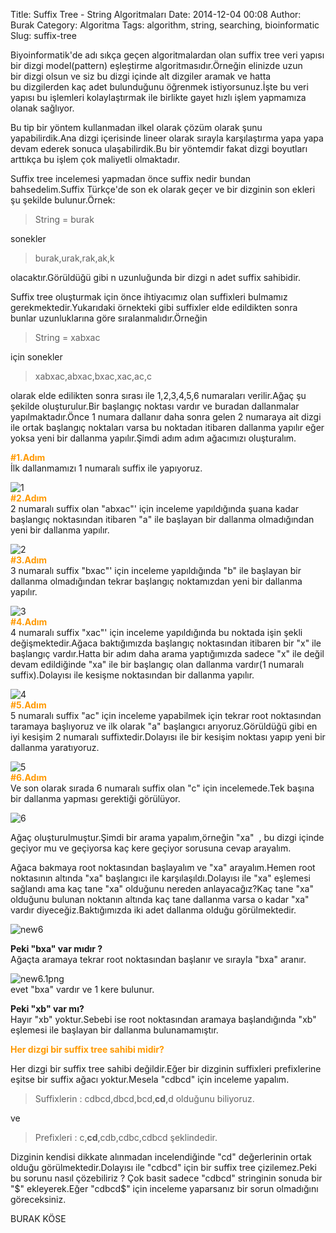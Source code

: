 Title: Suffix Tree - String Algoritmaları
Date: 2014-12-04 00:08
Author: Burak
Category: Algoritma
Tags: algorithm, string, searching, bioinformatic
Slug: suffix-tree

Biyoinformatik'de adı sıkça geçen algoritmalardan olan suffix tree veri
yapısı bir dizgi model(pattern) eşleştirme algoritmasıdır.Örneğin
elinizde uzun bir dizgi olsun ve siz bu dizgi içinde alt dizgiler aramak
ve hatta bu dizgilerden kaç adet bulunduğunu öğrenmek istiyorsunuz.İşte
bu veri yapısı bu işlemleri kolaylaştırmak ile birlikte gayet hızlı
işlem yapmamıza olanak sağlıyor.

Bu tip bir yöntem kullanmadan ilkel olarak çözüm olarak şunu
yapabilirdik.Ana dizgi içerisinde lineer olarak sırayla karşılaştırma
yapa yapa devam ederek sonuca ulaşabilirdik.Bu bir yöntemdir fakat dizgi
boyutları arttıkça bu işlem çok maliyetli olmaktadır.

Suffix tree incelemesi yapmadan önce suffix nedir bundan
bahsedelim.Suffix Türkçe'de son ek olarak geçer ve bir dizginin son
ekleri şu şekilde bulunur.Örnek:

> String = burak

sonekler

> burak,urak,rak,ak,k

olacaktır.Görüldüğü gibi n uzunluğunda bir dizgi n adet suffix
sahibidir.

Suffix tree oluşturmak için önce ihtiyacımız olan suffixleri bulmamız
gerekmektedir.Yukarıdaki örnekteki gibi suffixler elde edildikten sonra
bunlar uzunluklarına göre sıralanmalıdır.Örneğin

> String = xabxac

için sonekler

> xabxac,abxac,bxac,xac,ac,c

olarak elde edilikten sonra sırası ile 1,2,3,4,5,6 numaraları
verilir.Ağaç şu şekilde oluşturulur.Bir başlangıç noktası vardır ve
buradan dallanmalar yapılmaktadır.Önce 1 numara dallanır daha sonra
gelen 2 numaraya ait dizgi ile ortak başlangıç noktaları varsa bu
noktadan itibaren dallanma yapılır eğer yoksa yeni bir dallanma
yapılır.Şimdi adım adım ağacımızı oluşturalım.

**<span style="color: #ff9900;">\#1.Adım</span>**  
İlk dallanmamızı 1 numaralı suffix ile yapıyoruz.  

![1](/images/suffix_tree/1.png)  
<span style="color: #ff9900;">**\#2.Adım**</span>  
2 numaralı suffix olan "abxac"' için inceleme yapıldığında şuana kadar
başlangıç noktasından itibaren "a" ile başlayan bir dallanma
olmadığından yeni bir dallanma yapılır.  

![2](/images/suffix_tree/2.png)  
<span style="color: #ff9900;"> **\#3.Adım**</span>  
3 numaralı suffix "bxac"' için inceleme yapıldığında "b" ile başlayan
bir dallanma olmadığından tekrar başlangıç noktamızdan yeni bir dallanma
yapılır.  

![3](/images/suffix_tree/3.png)  
<span style="color: #ff9900;"> **\#4.Adım**</span>  
4 numaralı suffix "xac"' için inceleme yapıldığında bu noktada işin
şekli değişmektedir.Ağaca baktığımızda başlangıç noktasından itibaren
bir "x" ile başlangıç vardır.Hatta bir adım daha arama yaptığımızda
sadece "x" ile değil devam edildiğinde "xa" ile bir başlangıç olan
dallanma vardır(1 numaralı suffix).Dolayısı ile kesişme noktasından bir
dallanma yapılır.  

![4](/images/suffix_tree/4.png)  
<span style="color: #ff9900;"> **\#5.Adım**</span>  
5 numaralı suffix "ac" için inceleme yapabilmek için tekrar root
noktasından taramaya başlıyoruz ve ilk olarak "a" başlangıcı
arıyoruz.Görüldüğü gibi en iyi kesişim 2 numaralı suffixtedir.Dolayısı
ile bir kesişim noktası yapıp yeni bir dallanma yaratıyoruz.  

![5](/images/suffix_tree/5.png)  
<span style="color: #ff9900;"> **\#6.Adım**</span>  
Ve son olarak sırada 6 numaralı suffix olan "c" için incelemede.Tek
başına bir dallanma yapması gerektiği görülüyor.  

![6](/images/suffix_tree/6.png)

Ağaç oluşturulmuştur.Şimdi bir arama yapalım,örneğin "xa"  , bu dizgi
içinde geçiyor mu ve geçiyorsa kaç kere geçiyor sorusuna cevap arayalım.

Ağaca bakmaya root noktasından başlayalım ve "xa" arayalım.Hemen root
noktasının altında "xa" başlangıcı ile karşılaşıldı.Dolayısı ile "xa"
eşlemesi sağlandı ama kaç tane "xa" olduğunu nereden anlayacağız?Kaç
tane "xa" olduğunu bulunan noktanın altında kaç tane dallanma varsa o
kadar "xa" vardır diyeceğiz.Baktığımızda iki adet dallanma olduğu
görülmektedir.  

![new6](/images/suffix_tree/new6.png)

**Peki "bxa" var mıdır ?**  
Ağaçta aramaya tekrar root noktasından başlanır ve sırayla "bxa"
aranır.  

![new6.1png](/images/suffix_tree/new6.1png.png)  
evet "bxa" vardır ve 1 kere bulunur.

**Peki "xb" var mı?**  
Hayır "xb" yoktur.Sebebi ise root noktasından aramaya başlandığında
"xb" eşlemesi ile başlayan bir dallanma bulunamamıştır.

<span style="color: #ff9900;">**Her dizgi bir suffix tree sahibi
midir?**</span>

Her dizgi bir suffix tree sahibi değildir.Eğer bir dizginin suffixleri
prefixlerine eşitse bir suffix ağacı yoktur.Mesela "cdbcd" için inceleme
yapalım.

> Suffixlerin : cdbcd,dbcd,bcd,**cd**,d olduğunu biliyoruz.

ve

> Prefixleri : c,**cd**,cdb,cdbc,cdbcd şeklindedir.

Dizginin kendisi dikkate alınmadan incelendiğinde "cd" değerlerinin
ortak olduğu görülmektedir.Dolayısı ile "cdbcd" için bir suffix tree
çizilemez.Peki bu sorunu nasıl çözebiliriz ? Çok basit sadece "cdbcd"
stringinin sonuda bir "\$" ekleyerek.Eğer "cdbcd\$" için inceleme
yaparsanız bir sorun olmadığını göreceksiniz.

BURAK KÖSE
